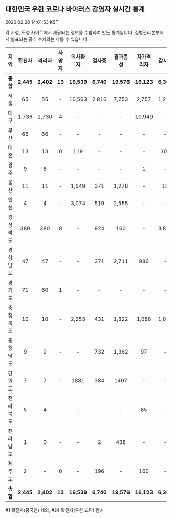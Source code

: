 
## 대한민국 우한 코로나 바이러스 감염자 실시간 통계
2020.02.28 14:01:53 KST

각 시청, 도청 사이트에서 제공되는 정보를 수합하여 만든 통계입니다.
질병관리본부에서 발표되는 공식 수치와는 다를 수 있습니다.


        
|  지역  | 확진자 |  격리자  |  사망자  |  의사환자  |  검사중  |  결과음성  |  자가격리자  |  감시중  |  감시해제  |  완치  |
|:------:|:------:|:--------:|:--------:|:----------:|:--------:|:----------------:|:------------:|:--------:|:----------:|:--:|
|**총합**|**2,445**|**2,402**|**13**|**19,539**|**6,740**|**19,576**|**16,123**|**6,360**|**2,800**|**27**|
|서울|65|55|-|10,563|2,810|7,753|2,757|1,211|1,127|10|
|대구|1,736|1,730|4 |-|-|-|10,949|-|-|2 |
|부산|66|66|-|-|-|-|-|-|-|-|
|대전|13|13|0|119|-|-|-|303|1426|-|
|광주|9|6|-|-|-|-|1|-|-|2|
|울산|11|11|-|1,649|371|1,278|-|10|18|-|
|인천|4|4|-|3,074|519|2,555|-|-|-|-|
|경상북도|389|380|8|-|924|160|-|3,818|151|1|
|경상남도|47|47|-|-|371|2,711|986|-|-|-|
|경기도|71|60|1|-|-|-|-|-|-|10|
|충청북도|10|10|-|2,253|431|1,822|1,088|1,018|70|-|
|충청남도|9|9|-|-|732|1,362|97|-|-|-|
|강원도|7|7|-|1881|384|1497|-|-|-|-|
|전라북도|5|4|-|-|-|-|85|-|-|1|
|전라남도|1|0|-|-|2|438|-|-|1|1|
|제주도|2|-|0|-|196|-|160|-|7|-|
|**총합**|**2,445**|**2,402**|**13**|**19,539**|**6,740**|**19,576**|**16,123**|**6,360**|**2,800**|**27**|

        

#1 확진자(중국인) 제외, #24 확진자(우한 교민) 완치
